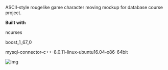 ASCII-style rougelike game character moving mockup for database course project.

**Built with**

ncurses

boost_1_67_0

mysql-connector-c++-8.0.11-linux-ubuntu16.04-x86-64bit

![img](https://i.imgur.com/wpcUbyL.png)
